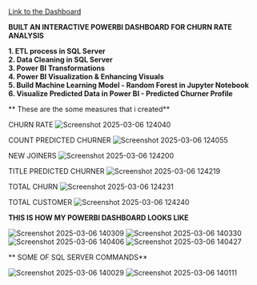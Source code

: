 [Link to the Dashboard](https://app.powerbi.com/view?r=eyJrIjoiZDgyZDhhNjktMGNhMS00Yzk4LTg0YTgtYWE1NjcyN2FhNzc3IiwidCI6ImE2N2Q5MzI2LWE4NjYtNDcyNC05ODQ3LTYwYWY5OGNkYTg5NyJ9)

**BUILT AN INTERACTIVE POWERBI DASHBOARD FOR CHURN RATE ANALYSIS**

**1. ETL process in SQL Server**  
**2. Data Cleaning in SQL Server**  
**3. Power BI Transformations**  
**4. Power BI Visualization & Enhancing Visuals**  
**5. Build Machine Learning Model - Random Forest in Jupyter Notebook**  
**6. Visualize Predicted Data in Power BI - Predicted Churner Profile**


** These are the some measures that i created**

CHURN RATE
![Screenshot 2025-03-06 124040](https://github.com/user-attachments/assets/d129913c-5e0c-44dd-94d4-a5ab091af921)

COUNT PREDICTED CHURNER
![Screenshot 2025-03-06 124055](https://github.com/user-attachments/assets/8ba1332e-12f5-4e21-9893-9d31268d0bf5)

NEW JOINERS
![Screenshot 2025-03-06 124200](https://github.com/user-attachments/assets/3ac73390-7e09-4454-978c-9ba30e145407)

TITLE PREDICTED CHURNER
![Screenshot 2025-03-06 124219](https://github.com/user-attachments/assets/fcf52ddc-c955-44d5-b411-ef8a52bc18e7)

TOTAL CHURN
![Screenshot 2025-03-06 124231](https://github.com/user-attachments/assets/4cbbf6ae-df54-4056-a134-8cca73bce571)

TOTAL CUSTOMER
![Screenshot 2025-03-06 124240](https://github.com/user-attachments/assets/99385f27-fc8f-43e7-84db-80ed96283f43)


**THIS IS HOW MY POWERBI DASHBOARD LOOKS LIKE**

![Screenshot 2025-03-06 140309](https://github.com/user-attachments/assets/e1108097-77a9-4690-b26b-3e0b65bac3c8)
![Screenshot 2025-03-06 140330](https://github.com/user-attachments/assets/936cdd3c-d3df-4326-87a1-988d169138c6)
![Screenshot 2025-03-06 140406](https://github.com/user-attachments/assets/b8e20d4d-8616-44ed-8a84-90d6ebc8fa30)
![Screenshot 2025-03-06 140427](https://github.com/user-attachments/assets/e2a8c940-1efa-412d-ba96-b247dca5d1cb)




** SOME OF SQL SERVER COMMANDS**

![Screenshot 2025-03-06 140029](https://github.com/user-attachments/assets/a9be0232-a3fd-4d5b-a42d-1bf4104de6ec)
![Screenshot 2025-03-06 140111](https://github.com/user-attachments/assets/07924234-4a45-4f82-b374-fe7a93f621e9)
